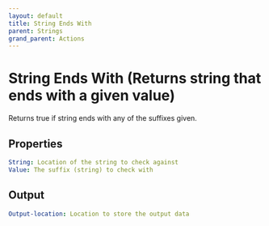 ```yaml
---
layout: default
title: String Ends With
parent: Strings
grand_parent: Actions
---
```

# String Ends With (Returns string that ends with a given value)
Returns true if string ends with any of the suffixes given.

## Properties
```yaml
String: Location of the string to check against
Value: The suffix (string) to check with
```

## Output
```yaml
Output-location: Location to store the output data
```
